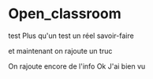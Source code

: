 # Open_classroom
test
Plus qu'un test un réel savoir-faire

et maintenant on rajoute un truc

On rajoute encore de l'info 
Ok J'ai bien vu 
